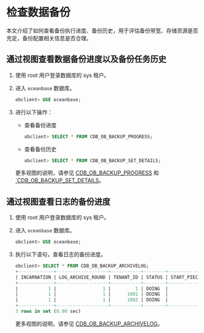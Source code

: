 检查数据备份
===========================

本文介绍了如何查看备份执行进度、备份历史，用于评估备份带宽、存储资源是否充足，备份配置相关信息是否合理。

通过视图查看数据备份进度以及备份任务历史
-----------------------------------------

1. 使用 root 用户登录数据库的 sys 租户。

2. 进入 `oceanbase` 数据库。

   ```sql
   obclient> USE oceanbase;
   ```

3. 进行以下操作：

   * 查看备份进度

     ```sql
     obclient> SELECT * FROM CDB_OB_BACKUP_PROGRESS;
     ```

   * 查看备份历史

     ```sql
     obclient> SELECT * FROM CDB_OB_BACKUP_SET_DETAILS;
     ```

   更多视图的说明，请参见 [CDB_OB_BACKUP_PROGRESS](../../12.reference-guide/1.system-views/1.dictionary-views/46.oceanbase-cdb_ob_backup_progress.md) 和 [`CDB_OB_BACKUP_SET_DETAILS](../../12.reference-guide/1.system-views/1.dictionary-views/44.oceanbase-cdb_ob_backup_set_details.md)。

通过视图查看日志的备份进度
----------------------------------

1. 使用 root 用户登录数据库的 sys 租户。

2. 进入 `oceanbase` 数据库。

   ```sql
   obclient> USE oceanbase;
   ```

3. 执行以下语句，查看日志的备份进度。

   ```sql
   obclient> SELECT * FROM CDB_OB_BACKUP_ARCHIVELOG;
   +-------------+-------------------+-----------+--------+----------------+-----------------+----------------------------+----------------------------+-------------+--------------+-------------------+---------------------+----------------------+
   | INCARNATION | LOG_ARCHIVE_ROUND | TENANT_ID | STATUS | START_PIECE_ID | BACKUP_PIECE_ID | MIN_FIRST_TIME             | MAX_NEXT_TIME              | INPUT_BYTES | OUTPUT_BYTES | COMPRESSION_RATIO | INPUT_BYTES_DISPLAY | OUTPUT_BYTES_DISPLAY |
   +-------------+-------------------+-----------+--------+----------------+-----------------+----------------------------+----------------------------+-------------+--------------+-------------------+---------------------+----------------------+
   |           1 |                 1 |         1 | DOING  |              1 |               1 | 2021-07-22 15:18:06.135913 | 2021-07-22 15:18:10.116704 |           0 |            0 |              NULL | 0.00MB              | 0.00MB               |
   |           1 |                 1 |      1001 | DOING  |              1 |               1 | 2021-07-22 15:18:06.135913 | 2021-07-22 15:18:10.483601 |           0 |            0 |              NULL | 0.00MB              | 0.00MB               |
   |           1 |                 1 |      1002 | DOING  |              1 |               1 | 2021-07-22 15:18:06.135913 | 2021-07-22 15:18:10.116704 |           0 |            0 |              NULL | 0.00MB              | 0.00MB               |
   +-------------+-------------------+-----------+--------+----------------+-----------------+----------------------------+----------------------------+-------------+--------------+-------------------+---------------------+----------------------+
   3 rows in set (0.00 sec)
   ```

   更多视图的说明，请参见 [CDB_OB_BACKUP_ARCHIVELOG](../../12.reference-guide/1.system-views/1.dictionary-views/40.oceanbase-cdb_ob_backup_archivelog_summary.md)。
